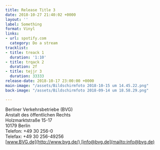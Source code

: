 ```yaml
---
title: Release Title 3
date: 2018-10-27 21:40:02 +0000
layout: ''
label: Something
format: Vinyl
links:
- url: spotify.com
  category: Do a stream
tracklist:
- title: treack 1
  duration: '1:10'
- title: trqack 2
  duration: 2f
- title: tejjr 3
  duration: 33333
release-date: 2018-10-17 23:00:00 +0000
main-image: "/assets/Bildschirmfoto 2018-10-15 um 14.45.22.png"
back-image: "/assets/Bildschirmfoto 2018-09-14 um 18.58.29.png"

---
```

Berliner Verkehrsbetriebe (BVG)  
Anstalt des öffentlichen Rechts  
Holzmarktstraße 15-17  
10179 Berlin  
Telefon: +49 30 256-0  
Telefax: +49 30 256-49256  
[www.BVG.de](http://www.bvg.de/) [info@bvg.de](mailto:info@bvg.de)